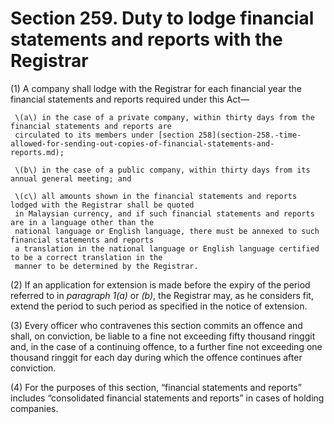 # Section 259. Duty to lodge financial statements and reports with the Registrar

\(1\) A company shall lodge with the Registrar for each financial year the financial statements and reports required under this Act—

     \(a\) in the case of a private company, within thirty days from the financial statements and reports are  
     circulated to its members under [section 258](section-258.-time-allowed-for-sending-out-copies-of-financial-statements-and-reports.md);

     \(b\) in the case of a public company, within thirty days from its annual general meeting; and

     \(c\) all amounts shown in the financial statements and reports lodged with the Registrar shall be quoted  
     in Malaysian currency, and if such financial statements and reports are in a language other than the  
     national language or English language, there must be annexed to such financial statements and reports  
     a translation in the national language or English language certified to be a correct translation in the  
     manner to be determined by the Registrar.

\(2\) If an application for extension is made before the expiry of the period referred to in _paragraph 1\(a\)_ or _\(b\)_, the Registrar may, as he considers fit, extend the period to such period as specified in the notice of extension.

\(3\) Every officer who contravenes this section commits an offence and shall, on conviction, be liable to a fine not exceeding fifty thousand ringgit and, in the case of a continuing offence, to a further fine not exceeding one thousand ringgit for each day during which the offence continues after conviction.

\(4\) For the purposes of this section, “financial statements and reports” includes “consolidated financial statements and reports” in cases of holding companies.

